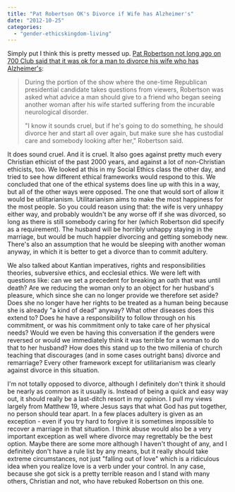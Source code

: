 ```yaml
---
title: "Pat Robertson OK's Divorce if Wife has Alzheimer's"
date: "2012-10-25"
categories: 
  - "gender-ethicskingdom-living"
---
```


Simply put I think this is pretty messed up. [Pat Robertson not long ago on 700 Club said that it was ok for a man to divorce his wife who has Alzheimer's](https://www.yahoo.com/news/pat-robertson-says-alzheimers-makes-divorce-ok-000952197.html?ref=gs "Pat Robertson says Alzheimer's makes divorce OK - Yahoo News"):

> During the portion of the show where the one-time Republican presidential candidate takes questions from viewers, Robertson was asked what advice a man should give to a friend who began seeing another woman after his wife started suffering from the incurable neurological disorder.
> 
> "I know it sounds cruel, but if he's going to do something, he should divorce her and start all over again, but make sure she has custodial care and somebody looking after her," Robertson said.

<!--more-->It does sound cruel. And it is cruel. It also goes against pretty much every Christian ethicist of the past 2000 years, and against a lot of non-Christian ethicists, too. We looked at this in my Social Ethics class the other day, and tried to see how different ethical frameworks would respond to this. We concluded that one of the ethical systems does line up with this in a way, but all of the other ways were opposed. The one that would sort of allow it would be utilitarianism. Utilitarianism aims to make the most happiness for the most people. So you could reason using that: the wife is very unhappy either way, and probably wouldn't be any worse off if she was divorced, so long as there is still somebody caring for her (which Robertson did specify as a requirement). The husband will be horribly unhappy staying in the marriage, but would be much happier divorcing and getting somebody new. There's also an assumption that he would be sleeping with another woman anyway, in which it is better to get a divorce than to commit adultery.

We also talked about Kantian imperatives, rights and responsibilities theories, subversive ethics, and ecclesial ethics. We were left with questions like: can we set a precedent for breaking an oath that was until death? Are we reducing the woman only to an object for her husband's pleasure, which since she can no longer provide we therefore set aside? Does she no longer have her rights to be treated as a human being because she is already "a kind of dead" anyway? What other diseases does this extend to? Does he have a responsibility to follow through on his commitment, or was his commitment only to take care of her physical needs? Would we even be having this conversation if the genders were reversed or would we immediately think it was terrible for a woman to do that to her husband? How does this stand up to the two millenia of church teaching that discourages (and in some cases outright bans) divorce and remarriage? Every other framework except for utilitarianism was clearly against divorce in this situation.

I'm not totally opposed to divorce, although I definitely don't think it should be nearly as common as it usually is. Instead of being a quick and easy way out, it should really be a last-ditch resort in my opinion. I pull my views largely from Matthew 19, where Jesus says that what God has put together, no person should tear apart. In a few places adultery is given as an exception - even if you try hard to forgive it is sometimes impossible to recover a marriage in that situation. I think abuse would also be a very important exception as well where divorce may regrettably be the best option. Maybe there are some more although I haven't thought of any, and I definitely don't have a rule list by any means, but it really should take extreme circumstances, not just "falling out of love" which is a ridiculous idea when you realize love is a verb under your control. In any case, because she got sick is a pretty terrible reason and I stand with many others, Christian and not, who have rebuked Robertson on this one.

